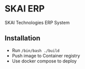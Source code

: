 # SKAI ERP

SKAI Technologies ERP System

## Installation

- Run `/bin/bash ./build`
- Push image to Container registry
- Use docker compose to deploy

